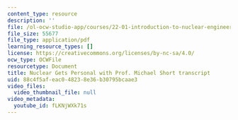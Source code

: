 ```yaml
---
content_type: resource
description: ''
file: /ol-ocw-studio-app/courses/22-01-introduction-to-nuclear-engineering-and-ionizing-radiation-spring-2024/fLKNjWXk71s_transcript.pdf
file_size: 55677
file_type: application/pdf
learning_resource_types: []
license: https://creativecommons.org/licenses/by-nc-sa/4.0/
ocw_type: OCWFile
resourcetype: Document
title: Nuclear Gets Personal with Prof. Michael Short transcript
uid: 88c4f5af-eac0-4823-8e36-b30795bcaae3
video_files:
  video_thumbnail_file: null
video_metadata:
  youtube_id: fLKNjWXk71s
---
```

